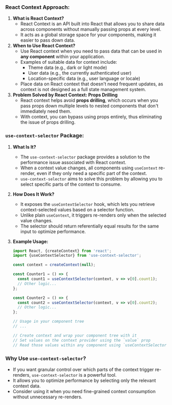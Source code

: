 ### React Context Approach:

1. **What is React Context?**
   - React Context is an API built into React that allows you to share data across components without manually passing props at every level.
   - It acts as a global storage space for your components, making it easier to pass down data.
2. **When to Use React Context?**
   - Use React context when you need to pass data that can be used in **any component** within your application.
   - Examples of suitable data for context include:
     - Theme data (e.g., dark or light mode)
     - User data (e.g., the currently authenticated user)
     - Location-specific data (e.g., user language or locale)
   - Place data on React context that doesn't need frequent updates, as context is not designed as a full state management system.
3. **Problem Solved by React Context: Props Drilling**
   - React context helps avoid **props drilling**, which occurs when you pass props down multiple levels to nested components that don't immediately need them.
   - With context, you can bypass using props entirely, thus eliminating the issue of props drilling.

### `use-context-selector` Package:

1. **What Is It?**
   - The `use-context-selector` package provides a solution to the performance issue associated with React context.
   - When a context value changes, all components using `useContext` re-render, even if they only need a specific part of the context.
   - `use-context-selector` aims to solve this problem by allowing you to select specific parts of the context to consume.
2. **How Does It Work?**
   - It exposes the `useContextSelector` hook, which lets you retrieve context-selected values based on a selector function.
   - Unlike plain `useContext`, it triggers re-renders only when the selected value changes.
   - The selector should return referentially equal results for the same input to optimize performance.
3. **Example Usage:**

   ```jsx
   import React, {createContext} from 'react';
   import {useContextSelector} from 'use-context-selector';

   const context = createContext(null);

   const Counter1 = () => {
     const count1 = useContextSelector(context, v => v[0].count1);
     // Other logic...
   };

   const Counter2 = () => {
     const count2 = useContextSelector(context, v => v[0].count2);
     // Other logic...
   };

   // Usage in your component tree
   // ...

   // Create context and wrap your component tree with it
   // Set values on the context provider using the `value` prop
   // Read those values within any component using `useContextSelector`
   ```

### Why Use `use-context-selector`?

- If you want granular control over which parts of the context trigger re-renders, `use-context-selector` is a powerful tool.
- It allows you to optimize performance by selecting only the relevant context data.
- Consider using it when you need fine-grained context consumption without unnecessary re-renders.
